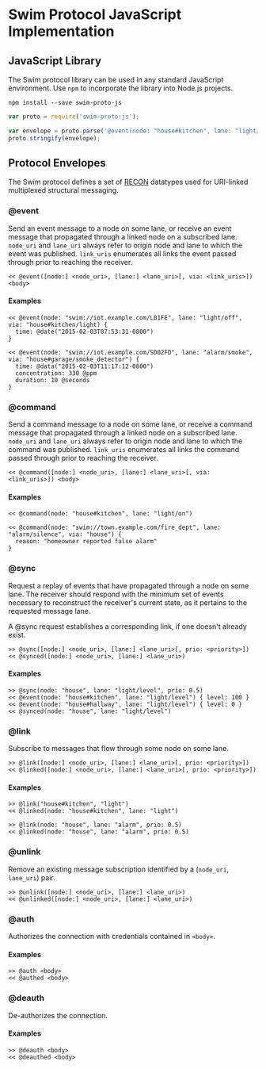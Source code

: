 # Swim Protocol JavaScript Implementation

## JavaScript Library

The Swim protocol library can be used in any standard JavaScript environment.
Use `npm` to incorporate the library into Node.js projects.

```
npm install --save swim-proto-js
```

```js
var proto = require('swim-proto-js');

var envelope = proto.parse('@event(node: "house#kitchen", lane: "light/on")');
proto.stringify(envelope);
```

## Protocol Envelopes

The Swim protocol defines a set of [RECON](https://github.com/web-aware/recon-js)
datatypes used for URI-linked multiplexed structural messaging.

### @event

Send an event message to a node on some lane, or receive an event
message that propagated through a linked node on a subscribed lane.
`node_uri` and `lane_uri` always refer to origin node and lane to which
the event was published.  `link_uris` enumerates all links the
event passed through prior to reaching the receiver.

```
<< @event([node:] <node_uri>, [lane:] <lane_uri>[, via: <link_uris>]) <body>
```

#### Examples

```
<< @event(node: "swim://iot.example.com/L01FE", lane: "light/off", via: "house#kitchen/light) {
  time: @date("2015-02-03T07:53:31-0800")
}

<< @event(node: "swim://iot.example.com/SD02FD", lane: "alarm/smoke", via: "house#garage/smoke_detector") {
  time: @data("2015-02-03T11:17:12-0800")
  concentration: 330 @ppm
  duration: 10 @seconds
}
```

### @command

Send a command message to a node on some lane, or receive a command
message that propagated through a linked node on a subscribed lane.
`node_uri` and `lane_uri` always refer to origin node and lane to which
the command was published.  `link_uris` enumerates all links the
command passed through prior to reaching the receiver.

```
<< @command([node:] <node_uri>, [lane:] <lane_uri>[, via: <link_uris>]) <body>
```

#### Examples

```
<< @command(node: "house#kitchen", lane: "light/on")

<< @command(node: "swim://town.example.com/fire_dept", lane: "alarm/silence", via: "house") {
  reason: "homeowner reported false alarm"
}
```

### @sync

Request a replay of events that have propagated through a node on some lane.
The receiver should respond with the minimum set of events necessary to
reconstruct the receiver's current state, as it pertains to the requested
message lane.

A @sync request establishes a corresponding link, if one doesn't already exist.

```
>> @sync([node:] <node_uri>, [lane:] <lane_uri>[, prio: <priority>])
<< @synced([node:] <node_uri>, [lane:] <lane_uri>)
```

#### Examples

```
>> @sync(node: "house", lane: "light/level", prio: 0.5)
<< @event(node: "house#kitchen", lane: "light/level") { level: 100 }
<< @event(node: "house#hallway", lane: "light/level") { level: 0 }
<< @synced(node: "house", lane: "light/level")
```

### @link

Subscribe to messages that flow through some node on some lane.

```
>> @link([node:] <node_uri>, [lane:] <lane_uri>[, prio: <priority>])
<< @linked([node:] <node_uri>, [lane:] <lane_uri>[, prio: <priority>])
```

#### Examples

```
>> @link("house#kitchen", "light")
<< @linked(node: "house#kitchen", lane: "light")

>> @link(node: "house", lane: "alarm", prio: 0.5)
<< @linked(node: "house", lane: "alarm", prio: 0.5)
```

### @unlink

Remove an existing message subscription identified by a
(`node_uri`, `lane_uri`) pair.

```
>> @unlink([node:] <node_uri>, [lane:] <lane_uri>)
<< @unlinked([node:] <node_uri>, [lane:] <lane_uri>)
```

### @auth

Authorizes the connection with credentials contained in `<body>`.

#### Examples

```
>> @auth <body>
<< @authed <body>
```

### @deauth

De-authorizes the connection.

#### Examples

```
>> @deauth <body>
<< @deauthed <body>
```
